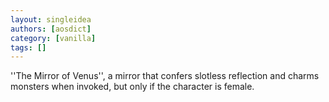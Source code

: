```yaml
---
layout: singleidea
authors: [aosdict]
category: [vanilla]
tags: []
---
```

''The Mirror of Venus'', a mirror that confers slotless reflection and charms monsters when invoked, but only if the character is female.
